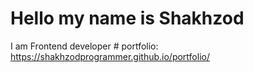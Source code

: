 # Hello my name is Shakhzod 
I am Frontend developer #
portfolio: https://shakhzodprogrammer.github.io/portfolio/


